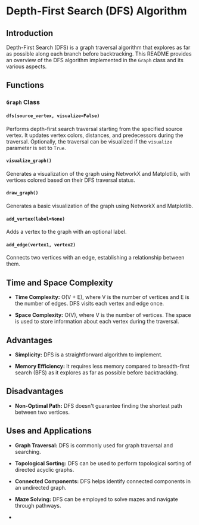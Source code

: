 # Depth-First Search (DFS) Algorithm 

## Introduction

Depth-First Search (DFS) is a graph traversal algorithm that explores as far as possible along each branch before backtracking. This README provides an overview of the DFS algorithm implemented in the `Graph` class and its various aspects.

## Functions

### `Graph` Class

#### `dfs(source_vertex, visualize=False)`

Performs depth-first search traversal starting from the specified source vertex. It updates vertex colors, distances, and predecessors during the traversal. Optionally, the traversal can be visualized if the `visualize` parameter is set to `True`.

#### `visualize_graph()`

Generates a visualization of the graph using NetworkX and Matplotlib, with vertices colored based on their DFS traversal status.

#### `draw_graph()`

Generates a basic visualization of the graph using NetworkX and Matplotlib.

#### `add_vertex(label=None)`

Adds a vertex to the graph with an optional label.

#### `add_edge(vertex1, vertex2)`

Connects two vertices with an edge, establishing a relationship between them.

## Time and Space Complexity

- **Time Complexity:** O(V + E), where V is the number of vertices and E is the number of edges. DFS visits each vertex and edge once.
  
- **Space Complexity:** O(V), where V is the number of vertices. The space is used to store information about each vertex during the traversal.

## Advantages

- **Simplicity:** DFS is a straightforward algorithm to implement.
  
- **Memory Efficiency:** It requires less memory compared to breadth-first search (BFS) as it explores as far as possible before backtracking.

## Disadvantages

- **Non-Optimal Path:** DFS doesn't guarantee finding the shortest path between two vertices.

## Uses and Applications

- **Graph Traversal:** DFS is commonly used for graph traversal and searching.

- **Topological Sorting:** DFS can be used to perform topological sorting of directed acyclic graphs.

- **Connected Components:** DFS helps identify connected components in an undirected graph.

- **Maze Solving:** DFS can be employed to solve mazes and navigate through pathways.
- 